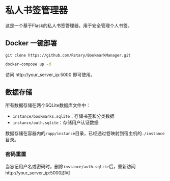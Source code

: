# 私人书签管理器

这是一个基于Flask的私人书签管理器，用于安全管理个人书签。

## Docker 一键部署

```
git clone https://github.com/Rstary/BookmarkManager.git
```

```bash
docker-compose up -d
```

访问 http://your_server_ip:5000 即可使用。

## 数据存储

所有数据存储在两个SQLite数据库文件中：
- `instance/bookmarks.sqlite`：存储书签和分类数据
- `instance/auth.sqlite`：存储用户认证数据

数据存储在容器内的`/app/instance`目录，已经通过卷映射到宿主机的`./instance`目录。

### 密码重置

当忘记用户名或密码时，删除`instance/auth.sqlite`后，重新访问http://your_server_ip:5000即可 
